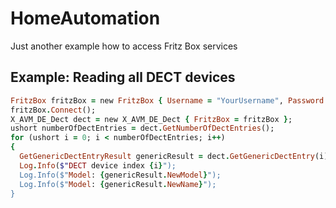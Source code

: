 # HomeAutomation
Just another example how to access Fritz Box services

## Example: Reading all DECT devices
```ruby
FritzBox fritzBox = new FritzBox { Username = "YourUsername", Password = "Yourpassword", Hostname = "fritz.box" };
fritzBox.Connect();
X_AVM_DE_Dect dect = new X_AVM_DE_Dect { FritzBox = fritzBox };
ushort numberOfDectEntries = dect.GetNumberOfDectEntries();
for (ushort i = 0; i < numberOfDectEntries; i++)
{
  GetGenericDectEntryResult genericResult = dect.GetGenericDectEntry(i);
  Log.Info($"DECT device index {i}");
  Log.Info($"Model: {genericResult.NewModel}");
  Log.Info($"Model: {genericResult.NewName}");
}
```
